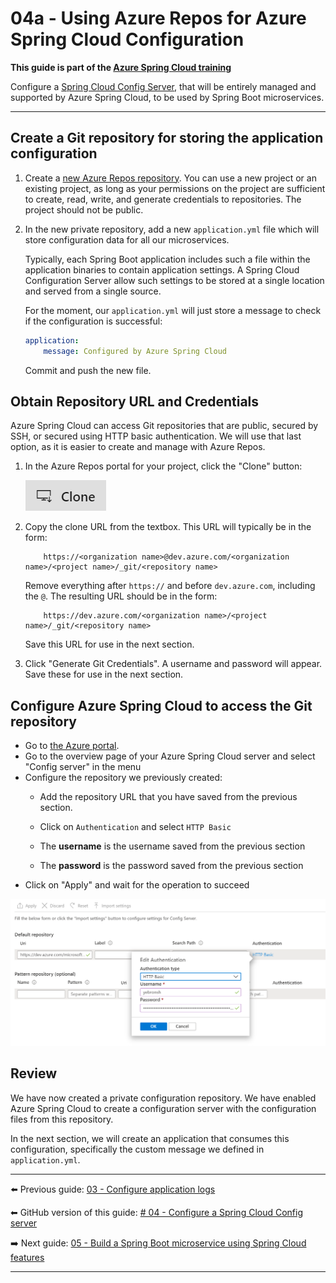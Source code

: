 # 04a - Using Azure Repos for Azure Spring Cloud Configuration

__This guide is part of the [Azure Spring Cloud training](../README.md)__

Configure a [Spring Cloud Config Server](https://cloud.spring.io/spring-cloud-config), that will be entirely managed and supported by Azure Spring Cloud, to be used by Spring Boot microservices. 

---

## Create a Git repository for storing the application configuration

1. Create a [new Azure Repos repository](https://docs.microsoft.com/azure/devops/repos/git/create-new-repo?view=azure-devops). You can use a new project or an existing project, as long as your permissions on the project are sufficient to create, read, write, and generate credentials to repositories. The project should not be public.

1. In the new private repository, add a new `application.yml` file which will store configuration data for all our microservices.

    Typically, each Spring Boot application includes such a file within the application binaries to contain application settings. A Spring Cloud Configuration Server allow such settings to be stored at a single location and served from a single source.
    
    For the moment, our `application.yml` will just store a message to check if the configuration is successful:
    
    ```yml
    application:
        message: Configured by Azure Spring Cloud
    ```
    
    Commit and push the new file.

## Obtain Repository URL and Credentials

Azure Spring Cloud can access Git repositories that are public, secured by SSH, or secured using HTTP basic authentication. We will use that last option, as it is easier to create and manage with Azure Repos.

1. In the Azure Repos portal for your project, click the "Clone" button:

    ![Clone Button](media/04-clone-button.png)

1. Copy the clone URL from the textbox. This URL will typically be in the form:

    ```Text
        https://<organization name>@dev.azure.com/<organization name>/<project name>/_git/<repository name>
    ```

    Remove everything after `https://` and before `dev.azure.com`, including the `@`. The resulting URL should be in the form:

    ```Text
        https://dev.azure.com/<organization name>/<project name>/_git/<repository name>
    ```

    Save this URL for use in the next section.

1. Click "Generate Git Credentials". A username and password will appear. Save these for use in the next section.


## Configure Azure Spring Cloud to access the Git repository

- Go to [the Azure portal](https://portal.azure.com/?WT.mc_id=azurespringcloud-github-judubois).
- Go to the overview page of your Azure Spring Cloud server and select "Config server" in the menu
- Configure the repository we previously created:
  - Add the repository URL that you have saved from the previous section.

  - Click on `Authentication` and select `HTTP Basic`
  - The __username__ is the username saved from the previous section
  - The __password__ is the password saved from the previous section
- Click on "Apply" and wait for the operation to succeed

![Spring Cloud config server](media/03-config-server-azdo.png)

## Review

We have now created a private configuration repository. We have enabled Azure Spring Cloud to create a configuration server with the configuration files from this repository.

In the next section, we will create an application that consumes this configuration, specifically the custom message we defined in `application.yml`.

---

⬅️ Previous guide: [03 - Configure application logs](../03-configure-monitoring/README.md)

⬅ GitHub version of this guide: [# 04 - Configure a Spring Cloud Config server](Readme.md)

➡️ Next guide: [05 - Build a Spring Boot microservice using Spring Cloud features](../05-build-a-spring-boot-microservice-using-spring-cloud-features/README.md)

---
